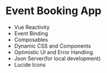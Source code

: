 # Event Booking App

<ul>
<li> Vue Reactivity </li>
<li> Event Binding </li>
<li> Composables </li>
<li> Dynamic CSS and Components </li>
<li> Optimistic UI and Error Handling </li>
<li> Json Server(for local development) </li>
<li> Lucide Icons </li>
</ul>